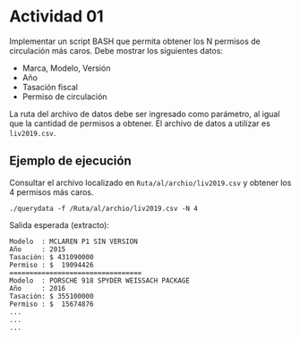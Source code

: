 # Actividad 01
Implementar un script BASH que permita obtener los N permisos de circulación más caros. Debe mostrar los siguientes datos:

* Marca, Modelo, Versión
* Año
* Tasación fiscal
* Permiso de circulación

La ruta del archivo de datos debe ser ingresado como parámetro, al igual que la cantidad de permisos a obtener. El archivo de datos a utilizar es ```liv2019.csv```.

## Ejemplo de ejecución

Consultar el archivo localizado en ```Ruta/al/archio/liv2019.csv``` y obtener los 4 permisos más caros.

```
./querydata -f /Ruta/al/archio/liv2019.csv -N 4
```

Salida esperada (extracto):

```
Modelo  : MCLAREN P1 SIN VERSION
Año     : 2015
Tasación: $ 431090000
Permiso : $  19094426
=================================
Modelo  : PORSCHE 918 SPYDER WEISSACH PACKAGE
Año     : 2016
Tasación: $ 355100000
Permiso : $  15674876
...
...
...
```

